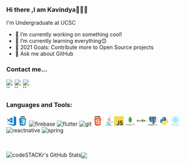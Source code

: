### Hi there ,I am Kavindya👋👋👋
I'm Undergraduate at UCSC
 - 🔭 I’m currently working on something cool!
 - 🌱 I’m currently learning everything😊
 - 🥅 2021 Goals: Contribute more to Open Source projects
 - 💬 Ask me about GitHub

### Contact me...
<a href="https://www.linkedin.com/in/kavindya-devindi-29860a1a7/" rel="nofollow">
  <img align="left" alt="Kavindya's Linkdein" width="22px" height="22px" src="https://raw.githubusercontent.com/peterthehan/peterthehan/master/assets/linkedin.svg" data-canonical-src="https://cdn.jsdelivr.net/npm/simple-icons@v3/icons/linkedin.svg" style="max-width:100%;">
</a>
<a href="https://kavindya-portfolio.netlify.app/">
  <img align="left" alt="Kavindya's Portfolio" width="22px" height="22px" src="https://www.nicepng.com/png/detail/207-2074901_woman-icon-avatar-icon.png" data-canonical-src="https://cdn.jsdelivr.net/npm/simple-icons@v3/icons/github.svg" style="max-width:100%;">
</a>
<a href="https://www.facebook.com/kavindya.devindi.319" rel="nofollow">
  <img align="left" alt="Kavindya's Facebook" width="22px" height="22px" src="https://raw.githubusercontent.com/peterthehan/peterthehan/master/assets/facebook.svg" data-canonical-src="https://cdn.jsdelivr.net/npm/simple-icons@v3/icons/facebook.svg" style="max-width:100%;">
</a>
<br></br>

### Languages and Tools:
<p>
<img  alt="Visual Studio Code" width="26" height="26" padding="3" src="https://raw.githubusercontent.com/github/explore/80688e429a7d4ef2fca1e82350fe8e3517d3494d/topics/visual-studio-code/visual-studio-code.png" />
<img src="https://raw.githubusercontent.com/devicons/devicon/master/icons/css3/css3-original-wordmark.svg" alt="css3" padding="3" width="26" height="26"/> <img src="https://www.vectorlogo.zone/logos/firebase/firebase-icon.svg" alt="firebase" padding="3" width="26" height="26"/> <img src="https://www.vectorlogo.zone/logos/flutterio/flutterio-icon.svg" alt="flutter"  padding="3" width="26" height="26"/>  <img src="https://www.vectorlogo.zone/logos/git-scm/git-scm-icon.svg" alt="git" width="26" height="26"/>  <img src="https://raw.githubusercontent.com/devicons/devicon/master/icons/html5/html5-original-wordmark.svg" alt="html5" width="26" height="26"/> <img src="https://raw.githubusercontent.com/devicons/devicon/master/icons/java/java-original.svg" alt="java" padding="3" width="26" height="26"/><img src="https://raw.githubusercontent.com/devicons/devicon/master/icons/javascript/javascript-original.svg" alt="javascript" width="26" height="26"/> <img src="https://raw.githubusercontent.com/devicons/devicon/master/icons/mongodb/mongodb-original-wordmark.svg" alt="mongodb" padding="3" width="26" height="26"/> <img src="https://raw.githubusercontent.com/devicons/devicon/master/icons/nodejs/nodejs-original-wordmark.svg" alt="nodejs" padding="3" width="30" height="30"/><img src="https://raw.githubusercontent.com/devicons/devicon/master/icons/postgresql/postgresql-original-wordmark.svg" alt="postgresql" padding="3" width="26" height="26"/> <img src="https://raw.githubusercontent.com/devicons/devicon/master/icons/python/python-original.svg" alt="python" padding="3" width="26" height="26"/> <img src="https://raw.githubusercontent.com/devicons/devicon/master/icons/react/react-original-wordmark.svg" alt="react" padding="3" width="26" height="26"/> <img src="https://reactnative.dev/img/header_logo.svg" alt="reactnative" padding="3" width="26" height="26"/> <img src="https://www.vectorlogo.zone/logos/springio/springio-icon.svg" alt="spring" width="26" height="26"/> 
</p>


<br></br>
<img align="left" alt="codeSTACKr's GitHub Stats" src="https://github-readme-stats.vercel.app/api?username=KAVINDYADEVINDI&show_icons=true&icon_color=32a836&theme=gotham">
<img align="center" src="https://camo.githubusercontent.com/09052184451649d6ecea9a14428b3336d0da6977669057b44329ebb8356ac497/68747470733a2f2f6769746875622d726561646d652d73746174732e76657263656c2e6170702f6170692f746f702d6c616e67732f3f757365726e616d653d69616d706177616e267468656d653d6c6967687426686964655f6c616e67735f62656c6f773d31" data-canonical-src="https://github-readme-stats.vercel.app/api/top-langs/?username=KAVINDYADEVINDI&amp;theme=gotham;hide_langs_below=1" style="max-width:100%;">

